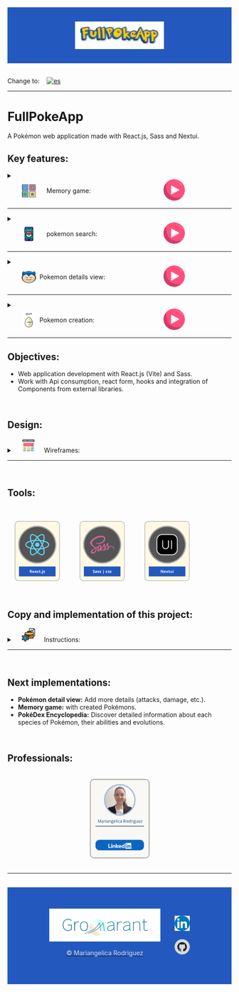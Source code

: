 <!-- PokeApp banner -->
<div style="display:flex; justify-content:center; align-items:center; padding:1rem; background-color: #2359be">
  <div style="display:flex; flex-wrap:wrap; justify-content:center; align-items:center; padding:1rem; background-image: url('src/assets/images/wallpaper-pokemondark-pokemon.jpg'); width:100%;">
  <img src="src/assets/images/FullPOkeApp-title.png" style="min-width:200px; width:40%;" alt="FullPokeApp banner"/>
  </div>
</div>

<br>

Change to:&nbsp; &nbsp; [![es](https://img.shields.io/badge/Language-Spanish-blue.svg)](README.es.md)

---
<!-- title and description -->
# FullPokeApp
A Pokémon web application made with React.js, Sass and Nextui.
<br>

## Key features:

<details>
<summary>
<div style="display:flex; flex-wrap:wrap; gap:8px; align-items:center; padding: 0 1rem;">
  <div style="display:flex; flex-wrap:wrap; gap:8px; align-items:center; padding: 0 1rem; width:45%;">
  <img src="src/assets/images/memory-game.png" style="width:32px;"/> &nbsp; &nbsp;
    Memory game:
  </div>
  <div style="display: flex; justify-content: center; align-items:center; width:45%;">
  <a href="https://www.gromarant.com/">
    <img src="src/assets/images/play.png" alt="Play icon" title="Play memory game" style="width:48px; height:48px;"/>
  </a> 
  </div>
</div>  
</summary>

<br>

Challenge your memory and cognitive skills with a memory game featuring Pokémon.

<br>

<img src="src/assets/images/memoryPage.png" title="memory game" alt="memory game"/>

<br>
<br>

### Details:

<div style="display:flex; flex-direction: column; gap:1rem; padding:1rem; background-color:black">

  <div>

  The game begins with all cards face down and the player turns over two cards for each move. If the two cards have the same image, they remain face up; otherwise, they are face down again.

### Components
  - 12 pokémon cards.
  - Reset button, to play again with the same cards in a different order.
  - New game button, to change cards.
  - Movement counter.
  - Pop-up with data about the game won and buttons to play a new game, reset the game or close the pop-up.

  </div>
  <a href="https://www.gromarant.com/">
  <div style="display: flex; flex-wrap:wrap; justify-content: center; align-items:center; gap:8px; padding:8px 16px; background: #FFCC01; width:fit-content; margin:16px auto;">
    <img src="src/assets/images/play.png" alt="Play icon" style="width:48px; height:48px;"/>
    <p style="color:black; text-align:center; margin:0; font-weight:600;">Play now</p>
  </div>
  </a> 
</div>
</details>

---

<details>
<summary>
<div style="display:flex; flex-wrap:wrap; gap:8px; align-items:center; padding: 0 1rem;">
  <div style="display:flex; flex-wrap:wrap; gap:8px; align-items:center; padding: 0 1rem; width:45%;">
  <img src="src/assets/images/pokemon-go.png" style="width:32px;"/> &nbsp; &nbsp;
    pokemon search:
  </div>
  <div style="display: flex; justify-content: center; align-items:center; width:45%;">
  <a href="https://www.gromarant.com/">
    <img src="src/assets/images/play.png" alt="Play icon" title="Go to the search engine" style="width:48px; height:48px;"/>
  </a> 
  </div>
</div> 
</summary>
  
<br>

Search for your favorite Pokemon and select to see their details.

<img src="src/assets/images/searchPage.png" title="Search Page" alt="Search Page"/>

<br>
<br>

### Details:

<div style="display:flex; flex-direction: column; gap:8px; justify-content: center; padding:1rem; background-color:black">

  <div>

  Search by matching the name of the Pokemon. Once you enter the search name or character and press search, the pokemon that matches the search will be displayed below.

### Components

 - Search bar.
 - Recent Pokemon search list (Pokemon details view).
 - List of created pokemons.
 - Button to return to the top of the search page.

<br>

  On this page you can see the pokemon lists when there is not a search in course.
  </div>

  <a href="https://www.gromarant.com/">
  <div style="display: flex; flex-wrap:wrap; justify-content: center; align-items:center; gap:8px; padding:8px 16px; background: #FFCC01; width:fit-content; margin:8px auto 16px;">
    <img src="src/assets/images/play.png" alt="Play icon" style="width:48px; height:48px;"/>
    <p style="color:black; text-align:center; margin:0; font-weight:600;">Go to search</p>
  </div>
  </a> 
</div>
</details>

---

<details>
<summary>
<div style="display:flex; flex-wrap:wrap; gap:8px; align-items:center; padding: 0 1rem;">
  <div style="display:flex; flex-wrap:wrap; gap:8px; align-items:center; padding: 0 1rem; width:45%;">
  <img src="src/assets/images/snorlax.png" style="width:32px;"/>
  Pokemon details view: 
  </div>
  <div style="display: flex; justify-content: center; align-items:center; width:45%;">
  <a href="https://www.gromarant.com/">
    <img src="src/assets/images/play.png" alt="Play icon" title="See details of a pokemon" style="width:48px; height:48px;"/>
  </a> 
  </div>
</div> 
</summary>

<br>

Here you see the card with the details of the Pokemon selected in the search list.

<div style="display:flex; flex-wrap:wrap; gap:2rem; align-items:center; justify-content: center; padding:1rem;">
  <img src="src/assets/images/searchedDetailsPage.png" title="Details of pokemon searched" alt="Details card of a pokemon searched" style="width:200px;"/>
  <img src="src/assets/images/createdDetailsPage.png" title="Details of pokemon created" alt="Details card of a pokemon created" style="width:200px;"/>
</div>

<br>

### Details:

<br>

<div style="display:flex; flex-direction: column; gap:1rem; justify-content: center; padding:1rem; background-color:black">

  <div>

  It contains a card with the Pokémon's details: name, image, weight, height, type-One and/or type-Two.

### Components

 - Pokémon Details Card.
 - Button to return to the search engine.

  </div>
  <a href="https://www.gromarant.com/">
  <div style="display: flex; flex-wrap:wrap; justify-content: center; align-items:center; gap:8px; padding:8px 16px; background: #FFCC01; width:fit-content; margin:16px auto;">
    <img src="src/assets/images/play.png" alt="Play icon" style="width:48px; height:48px;"/>
    <p style="color:black; text-align:center; margin:0; font-weight:600;">See a Pokémon details</p>
  </div>
  </a> 
</div>
</details>

---

<details>
<summary>
<div style="display:flex; flex-wrap:wrap; gap:8px; align-items:center; padding: 0 1rem;">
  <div style="display:flex; flex-wrap:wrap; gap:8px; align-items:center; padding: 0 1rem; width:45%;">
  <img src="src/assets/images/egg.png" style="width:32px;"/>
  Pokemon creation: 
  </div>
  <div style="display: flex; justify-content: center; align-items:center; width:45%;">
  <a href="https://www.gromarant.com/">
    <img src="src/assets/images/play.png" alt="Play icon" title="Go to the create page" style="width:48px; height:48px;"/>
  </a> 
  </div>
</div> 
</summary>

<br>

Create your own pokemons, customize their appearance, attributes.

<img src="src/assets/images/createFormPage.png" title="Creation page" alt="Creation page"/>

<br>
<br>

### Details:

<br>

<div style="display:flex; flex-direction: column; gap:1rem; justify-content: center; padding:1rem; background-color:black">

  <div>

### Components

 - Creation form.
 - Error pop-up, with Details and examples for filling out the input.

  </div>
  <a href="https://www.gromarant.com/">
  <div style="display: flex; flex-wrap:wrap; justify-content: center; align-items:center; gap:8px; padding:8px 16px; background: #FFCC01; width:fit-content; margin:16px auto;">
    <img src="src/assets/images/play.png" alt="Play icon" style="width:48px; height:48px;"/>
    <p style="color:black; text-align:center; margin:0; font-weight:600;">Go to the create</p>
  </div>
  </a> 
</div>
</details>

---

## Objectives: 

 - Web application development with React.js (Vite) and Sass.
 - Work with Api consumption, react form, hooks and integration of Components from external libraries.

<br>

## Design: 

<details>
  <summary>&nbsp; &nbsp; <img src="src/assets/images/wireframe.png" style="width:32px;"/> &nbsp; &nbsp; Wireframes:</summary>

<br>

### Details: 

<div style="display:flex; flex-direction: column; gap:2rem; padding:1rem;">
  <div style="display:flex; flex-wrap:wrap; justify-content:center; align-items:center; gap:2rem; padding:1rem; background-color:black">
  <img src="src/assets/images/wireframeMemoryGame.webp" title="Wireframe of the memory game" alt="Memory game wireframe" style="width: min-width: 150px; width: 15%"/>
  <img src="src/assets/images/wireframeWinAlert.webp" title="Wireframe of the memory game alert" alt="Memory game alert wireframe" style="width: min-width: 150px; width: 15%"/>
  <div>
    <h2>Memory game | Featured components:</h2>
    <p><strong>Movements Counter:</strong> To know how many movements have been made.</p>
    <p><strong>Reset button:</strong> Allows the user to restart the game with the current cards.</p>
    <p><strong>Pop-up:</strong> Alert showing game data and option buttons.</p>
    <a href="https://www.gromarant.com/">See more details</a>
  </div>
  </div>

  <div style="display:flex; flex-wrap:wrap; justify-content:center; align-items:center; gap:2rem; padding:1rem; background-color:#4b5360">
  <div>
    <h2>Search Page:</h2>
    <p><strong>Search engine:</strong> Allows users to search for matches on Pokémon names.</p>
    <p><strong>Go up button:</strong>  To scroll up.</p>
    <p><strong>Pokemon searched and created lists.</strong></p>
    <a href="https://www.gromarant.com/">See more details</a>
  </div>
  <img src="src/assets/images/wireframeSearching.webp" title="Wireframe of search page" alt="Search page wireframe" style="width: min-width: 150px; width: 15%"/>
  <img src="src/assets/images/wireframeSearch.webp" title="Wireframe of search page lists" alt="Search page lists wireframe" style="width: min-width: 150px; width: 15%"/>
  </div>

  <div style="display:flex; flex-wrap:wrap; justify-content:center; align-items:center; gap:2rem; padding:1rem; background-color:black">
  <img src="src/assets/images/wireframeCreate.webp" title="Wireframe of create page" alt="Create page wireframe" style="width: min-width: 150px; width: 15%"/>
  <img src="src/assets/images/wireframeErrorAlert.webp" title="Wireframe of create page alert" alt="Create page error wireframe" style="width: min-width: 150px; width: 15%"/>
  <div>
    <h2>Create page:</h2>
    <p><strong>Form:</strong> Made with react-hook-form.</p>
    <p><strong>Error Pop-up:</strong> Allows the user to fill out form fields correctly.</p>
    <a href="https://www.gromarant.com/">See more details</a>
  </div>
  </div>

  <div style="display:flex; flex-wrap:wrap; justify-content:center; align-items:center; gap:2rem; padding:1rem; background-color:#4b5360">
  <div>
    <h2>Pokemon details Page:</h2>
    <p><strong>Pokémon details card:</strong> With more information about the selected Pokémon.</p>
    <p><strong>Search button:</strong> To come back to the search page.</p>
    <p><strong>Pokemon searched and created lists.</strong></p>
    <a href="https://www.gromarant.com/">See more details</a>
  </div>
  <img src="src/assets/images/wireframeDetails.webp" title="Wireframe of Pokemon details page" alt="Pokemon details page wireframe" style="width: min-width: 150px; width: 15%"/>
  </div>
<div>
</details>

---

<br>

## Tools:

<br>

<div style="display:flex; flex-wrap:wrap; gap:1rem; align-items:center; padding:1rem;">
  <img src="src/assets/images/react_yellowLogo.png" title="React.js" alt="React.js Logo" style="width:102px; border-radius:8px;"/>&nbsp; &nbsp;
  <img src="src/assets/images/sass_yellowLogo.png" title="Sass | css" alt="Sass | css Logo" style="width:102px; border-radius:8px;"/>&nbsp; &nbsp;
  <img src="src/assets/images/nextui_yellowLogo.png" title="Nextui" alt="Nextui Logo" style="width:102px; border-radius:8px;"/>
</div>

<br>

## Copy and implementation of this project:

<details>
  <summary>&nbsp; &nbsp; <img src="src/assets/images/management.png" style="width:32px;"/> &nbsp; &nbsp; Instructions:</summary>

<br>

xxxxxxxxxx

<img src="assets/icon_dataScience_plus.png" title="Data Science" alt="Data Science Logo" style="height: 107px; width: 102px;"/>

<br>
<br>

### Details:

<br>

<div style="display:flex; flex-wrap:wrap; gap:2rem; align-items:center; padding:1rem; background-color:black">

  <div>

### Components

 - xxxxxxxxxxxx
  </div>
</div>
</details>

---

<br>

## Next implementations:

 - **Pokémon detail view:** Add more details (attacks, damage, etc.).
 - **Memory game:** with created Pokémons.
 - **PokéDex Encyclopedia:** Discover detailed information about each species of Pokémon, their abilities and evolutions.

<br>

## Professionals:

<div style="display:flex; flex-wrap:wrap; gap:1rem; justify-content:center; align-items:center; padding:1rem;">
  <a href="https://www.linkedin.com/in/judit-r-ab8734b0/">
    <img src="src/assets/images/professionalCard.png" style="width:135px; border-radius: 10px;" alt="Full Stack Developer | Mariangelica Rodriguez" title="See her LinkedIn profile"/>
  </a>
</div>

---

<br>

<div style="display:flex; justify-content:center; align-items:center; padding:1rem; background-color: #2359be">
  <div style="display:flex; flex-wrap:wrap; justify-content:center; align-items:center; padding:1rem; background-image: url('src/assets/images/wallpaper-pokemondark-pokemon.jpg'); width:100%;">

  <div style="display:flex; flex-direction:column; justify-content:center; align-items:center; padding:1rem;">
  <a href="https://www.gromarant.com/" style="text-align:center;">
  <img src="src/assets/images/logoGromarant-2023.png" style="width:250px;" alt="Gromarant logo" title="Visit Gromarant portfolio page"/>
  <p style="color: #D9D9D9">© Mariangelica Rodriguez</p>
  </a>
  </div>

  <div style="display:flex; flex-direction:column; justify-content:center; align-items:center; gap:1rem; padding:1rem;">
  <a href="https://www.linkedin.com/in/mariangelicarodriguezperez/"  style="color: #D9D9D9">
    <img src="src/assets/images/linkedIn.png" style="width:34px; height:34px" alt="linkedIn logo" title="See her LinkedIn profile"/>
  </a>
  <a href="https://github.com/Gromarant"  style="color: #D9D9D9">
    <img src="src/assets/images/githubLogo.png" style="width:34px; height:34px; border-radius:50%" alt="Github logo" title="See her Github profile"/>
  </a>
  </div>
  </div>
</div>